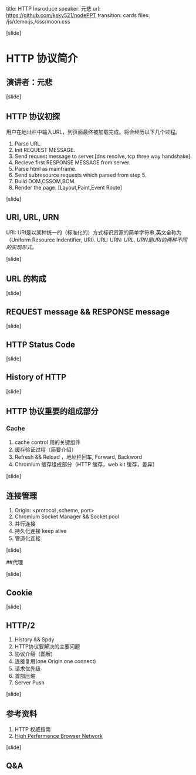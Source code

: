 title: HTTP Insroduce
speaker: 元悲
url: https://github.com/ksky521/nodePPT
transition: cards
files: /js/demo.js,/css/moon.css

[slide]

# HTTP 协议简介
## 演讲者：元悲

[slide]

## HTTP 协议初探
用户在地址栏中输入URL，到页面最终被加载完成。将会经历以下几个过程。
1. Parse URL.
2. Init REQUEST MESSAGE.
3. Send request message to server.[dns resolve, tcp three way handshake]
4. Recieve first RESPONSE MESSAGE from server.
5. Parse html as mainframe.
6. Send subresource requests which parsed from step 5.
7. Build DOM,CSSOM,BOM.
8. Render the page. [Layout,Paint,Event Route]

[slide]

## URI, URL, URN
  URI: URI是以某种统一的（标准化的）方式标识资源的简单字符串,英文全称为（Uniform
Resource Indentifier, URI).
  URL:
  URN:
  *URL, URN是URI的两种不同的实现形式。*

[slide]
## URL 的构成

[slide]

## REQUEST message && RESPONSE message

[slide]

## HTTP Status Code

[slide]

## History of HTTP

[slide]

## HTTP 协议重要的组成部分
### Cache
1. cache control 用的关键组件
2. 缓存验证过程（简要介绍）
3. Refresh && Reload ，地址栏回车, Forward, Backword
4. Chromium 缓存组成部分（HTTP 缓存，web kit 缓存，差异）

[slide]

## 连接管理
1. Origin: <protocol ,scheme, port>
2. Chromium  Socket Manager &&  Socket pool
3. 并行连接
4. 持久化连接 keep alive
5. 管道化连接

[slide]

##代理

[slide]

## Cookie

[slide]

## HTTP/2
1. History && Spdy
2. HTTP协议要解决的主要问题
3. 协议介绍（图解)
4. 连接复用(one Origin one connect)
5. 请求优先级
6. 首部压缩
7. Server Push

[slide]

## 参考资料
1. HTTP 权威指南
2. [High Perfermence Browser Network](http://chimera.labs.oreilly.com/books/1230000000545/index.html)

[slide]

## Q&A

